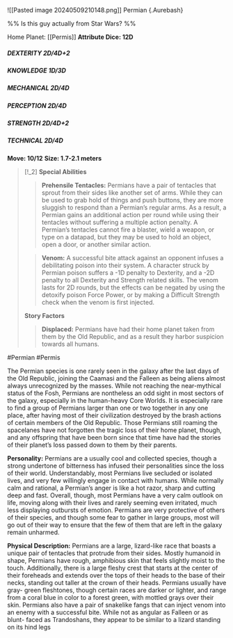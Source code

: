 ![[Pasted image 20240509210148.png]] 
Permian {.Aurebash}

%% Is this guy actually from Star Wars? %%

Home Planet: [[Permis]]
**Attribute Dice: 12D**
##### DEXTERITY 2D/4D+2
##### KNOWLEDGE 1D/3D
##### MECHANICAL 2D/4D
##### PERCEPTION 2D/4D
##### STRENGTH 2D/4D+2
##### TECHNICAL 2D/4D
**Move: 10/12**
**Size: 1.7-2.1 meters**

> [!_2] 
> **Special Abilities**
> > **Prehensile Tentacles:** Permians have a pair of tentacles that sprout from their sides like another set of arms. While they can be used to grab hold of things and push buttons, they are more sluggish to respond than a Permian’s regular arms. As a result, a Permian gains an additional action per round while using their tentacles without suffering a multiple action penalty. A Permian’s tentacles cannot fire a blaster, wield a weapon, or type on a datapad, but they may be used to hold an object, open a door, or another similar action.
> 
> > **Venom:** A successful bite attack against an opponent infuses a debilitating poison into their system. A character struck by Permian poison suffers a -1D penalty to Dexterity, and a -2D penalty to all Dexterity and Strength related skills. The venom lasts for 2D rounds, but the effects can be negated by using the detoxify poison Force Power, or by making a Difficult Strength check when the venom is first injected.
> 
> **Story Factors**
> > **Displaced:** Permians have had their home planet taken from them by the Old Republic, and as a result they harbor suspicion towards all humans.
> 

#Permian #Permis

The Permian species is one rarely seen in the galaxy after the last days of the Old Republic, joining the Caamasi and the Falleen as being aliens almost always unrecognized by the masses. While not reaching the near-mythical status of the Fosh, Permians are nontheless an odd sight in most sectors of the galaxy, especially in the human-heavy Core Worlds. It is especially rare to find a group of Permians larger than one or two together in any one place, after having most of their civilization destroyed by the brash actions of certain members of the Old Republic. Those Permians still roaming the spacelanes have not forgotten the tragic loss of their home planet, though, and any offspring that have been born since that time have had the stories of their planet’s loss passed down to them by their parents.

**Personality:** Permians are a usually cool and collected species, though a strong undertone of bitterness has infused their personalities since the loss of their world. Understandably, most Permians live secluded or isolated lives, and very few willingly engage in contact with humans. While normally calm and rational, a Permian’s anger is like a hot razor, sharp and cutting deep and fast. Overall, though, most Permians have a very calm outlook on life, moving along with their lives and rarely seeming even irritated, much less displaying outbursts of emotion. Permians are very protective of others of their species, and though some fear to gather in large groups, most will go out of their way to ensure that the few of them that are left in the galaxy remain unharmed.

**Physical Description:** Permians are a large, lizard-like race that boasts a unique pair of tentacles that protrude from their sides. Mostly humanoid in shape, Permians have rough, amphibious skin that feels slightly moist to the touch. Additionally, there is a large fleshy crest that starts at the center of their foreheads and extends over the tops of their heads to the base of their necks, standing out taller at the crown of their heads. Permians usually have gray- green fleshtones, though certain races are darker or lighter, and range from a coral blue in color to a forest green, with mottled grays over their skin. Permians also have a pair of snakelike fangs that can inject venom into an enemy with a successful bite. While not as angular as Falleen or as blunt- faced as Trandoshans, they appear to be similar to a lizard standing on its hind legs